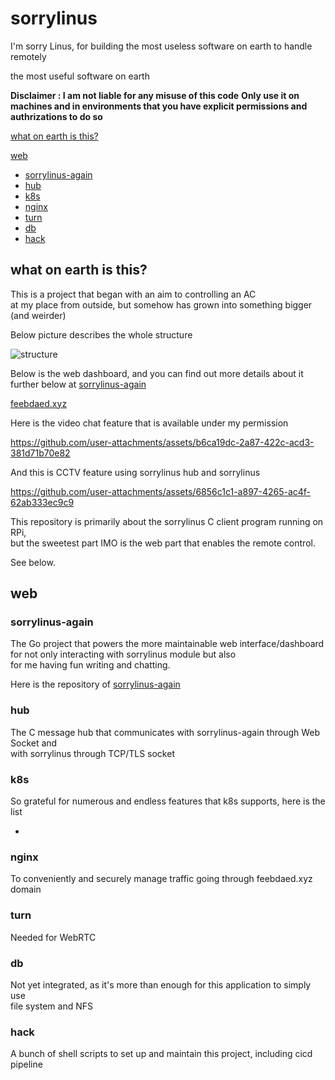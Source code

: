 # sorrylinus

I'm sorry Linus, for building the most useless software on earth to handle remotely

the most useful software on earth

**Disclaimer : I am not liable for any misuse of this code**
**Only use it on machines and in environments that you have explicit permissions and authrizations to do so**


[what on earth is this?](#what-on-earth-is-this)

[web](#web) 
- [sorrylinus-again](#sorrylinus-again)
- [hub](#hub) 
- [k8s](#k8s) 
- [nginx](#nginx) 
- [turn](#turn) 
- [db](#db) 
- [hack](#hack)



## what on earth is this?

This is a project that began with an aim to controlling an AC\
at my place from outside, but somehow has grown into something bigger (and weirder)

Below picture describes the whole structure

![structure](./doc/structure.drawio.png)


Below is the web dashboard, and you can find out more details about it \
further below at [sorrylinus-again](#sorrylinus-again)

[feebdaed.xyz](https://feebdaed.xyz)


Here is the video chat feature that is available under my permission



https://github.com/user-attachments/assets/b6ca19dc-2a87-422c-acd3-381d71b70e82



And this is CCTV feature using sorrylinus hub and sorrylinus 




https://github.com/user-attachments/assets/6856c1c1-a897-4265-ac4f-62ab333ec9c9



This repository is primarily about the sorrylinus C client program running on RPi, \
but the sweetest part IMO is the web part that enables the remote control.

See below.



## web


### sorrylinus-again

The Go project that powers the more maintainable web interface/dashboard\
for not only interacting with sorrylinus module but also\
for me having fun writing and chatting.

Here is the repository of [sorrylinus-again](https://github.com/seantywork/sorrylinus-again)


### hub

The C message hub that communicates with sorrylinus-again through Web Socket and\
with sorrylinus through TCP/TLS socket

### k8s

So grateful for numerous and endless features that k8s supports, here is the list

- 

### nginx

To conveniently and securely manage traffic going through feebdaed.xyz domain

### turn

Needed for WebRTC

### db 

Not yet integrated, as it's more than enough for this application to simply use\
file system and NFS

### hack

A bunch of shell scripts to set up and maintain this project, including cicd pipeline



